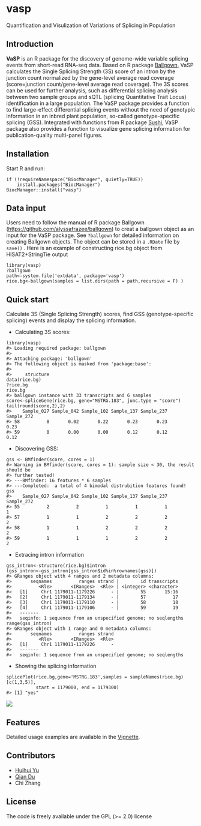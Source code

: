 # vasp
Quantification and Visulization of Variations of Splicing in Population



## Introduction

**VaSP** is an R package for the discovery of genome-wide variable splicing events from short-read RNA-seq data. Based on R package [Ballgown](https://github.com/alyssafrazee/ballgown), VaSP calculates the Single Splicing Strength (3S) score of an intron by the junction count normalized by the gene-level average read coverage (score=junction count/gene-level average read coverage). The 3S scores can be used for further analysis, such as differential splicing analysis between two sample groups and sQTL (splicing Quantitative Trait Locus) identification in a large population. The VaSP package provides a function to find large-effect differential splicing events without the need of genotypic information in an inbred plant population, so-called genotype-specific splicing (GSS). Integrated with functions from R package [Sushi](https://github.com/dphansti/Sushi), VaSP package also provides a function to visualize gene splicing information for publication-quality multi-panel figures.

## Installation

Start R and run:
```{r, eval=FALSE}
if (!requireNamespace("BiocManager", quietly=TRUE))
    install.packages("BiocManager")
BiocManager::install("vasp")
```

## Data input

Users need to follow the manual of R package Ballgown (<https://github.com/alyssafrazee/ballgown>) to creat a ballgown object as an input for the VaSP package. See `?ballgown` for detailed information on creating Ballgown objects. The object can be stored in a `.RDate` file by `save()` . Here is an example of constructing rice.bg object from HISAT2+StringTie output

```{r,eval=FALSE}
library(vasp)
?ballgown
path<-system.file('extdata', package='vasp')
rice.bg<-ballgown(samples = list.dirs(path = path,recursive = F) )
```

## Quick start

Calculate 3S (Single Splicing Strength) scores, find GSS (genotype-specific splicing) events and display the splicing information.

-   Calculating 3S scores:

<!-- -->

    library(vasp)
    #> Loading required package: ballgown
    #> 
    #> Attaching package: 'ballgown'
    #> The following object is masked from 'package:base':
    #> 
    #>     structure
    data(rice.bg)
    ?rice.bg
    rice.bg
    #> ballgown instance with 33 transcripts and 6 samples
    score<-spliceGene(rice.bg, gene="MSTRG.183", junc.type = "score")
    tail(round(score,2),2)
    #>    Sample_027 Sample_042 Sample_102 Sample_137 Sample_237 Sample_272
    #> 58          0       0.02       0.22       0.23       0.23       0.23
    #> 59          0       0.00       0.00       0.12       0.12       0.12

-   Discovering GSS:

<!-- -->

    gss <- BMfinder(score, cores = 1) 
    #> Warning in BMfinder(score, cores = 1): sample size < 30, the result should be
    #> further tested!
    #> ---BMfinder: 16 features * 6 samples
    #> ---Completed:  a total of 4 bimodal distrubition features found!
    gss
    #>    Sample_027 Sample_042 Sample_102 Sample_137 Sample_237 Sample_272
    #> 55          2          2          1          1          1          1
    #> 57          1          1          2          2          2          2
    #> 58          1          1          2          2          2          2
    #> 59          1          1          1          2          2          2

-   Extracing intron information

<!-- -->

    gss_intron<-structure(rice.bg)$intron
    (gss_intron<-gss_intron[gss_intron$id%in%rownames(gss)])
    #> GRanges object with 4 ranges and 2 metadata columns:
    #>       seqnames          ranges strand |        id transcripts
    #>          <Rle>       <IRanges>  <Rle> | <integer> <character>
    #>   [1]     Chr1 1179011-1179226      - |        55       15:16
    #>   [2]     Chr1 1179011-1179134      - |        57          17
    #>   [3]     Chr1 1179011-1179110      - |        58          18
    #>   [4]     Chr1 1179011-1179106      - |        59          19
    #>   -------
    #>   seqinfo: 1 sequence from an unspecified genome; no seqlengths
    range(gss_intron)
    #> GRanges object with 1 range and 0 metadata columns:
    #>       seqnames          ranges strand
    #>          <Rle>       <IRanges>  <Rle>
    #>   [1]     Chr1 1179011-1179226      -
    #>   -------
    #>   seqinfo: 1 sequence from an unspecified genome; no seqlengths

-   Showing the splicing information

<!-- -->

    splicePlot(rice.bg,gene='MSTRG.183',samples = sampleNames(rice.bg)[c(1,3,5)],
               start = 1179000, end = 1179300)
    #> [1] "yes"
![](https://github.com/yuhuihui2011/vasp/blob/master/README_files/splicePlot-1.png)

## Features

Detailed usage examples are available in the [Vignette](https://github.com/yuhuihui2011/vasp/blob/master/vignettes/vasp.md).

## Contributors

* [Huihui Yu](https://github.com/yuhuihui2011)
* [Qian Du](https://github.com/purod)
* Chi Zhang
  
## License

The code is freely available under the GPL (>= 2.0) license

